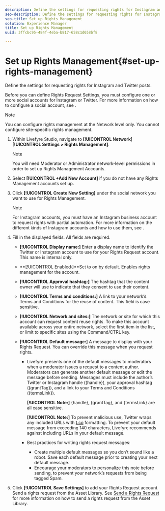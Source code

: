 ```yaml
---
description: Define the settings for requesting rights for Instagram and Twitter posts.
seo-description: Define the settings for requesting rights for Instagram and Twitter posts.
seo-title: Set up Rights Management
solution: Experience Manager
title: Set up Rights Management
uuid: 3ffcbc95-484f-4eba-b817-658c1d658bf8

---
```


# Set up Rights Management{#set-up-rights-management}

Define the settings for requesting rights for Instagram and Twitter posts.

Before you can define Rights Request Settings, you must configure one or more social accounts for Instagram or Twitter. For more information on how to configure a social account, see [](../c-users-creating-accounts-with-studio-access/t-configure-social-accout-instagram/t-configure-social-accout-instagram.md#t_configure_social_accout_instagram).

>[!NOTE]
>
>You can configure rights management at the Network level only. You cannot configure site-specific rights management.

1. Within Livefyre Studio, navigate to **[!UICONTROL Network]** **[!UICONTROL Settings > Rights Management]**.

   >[!NOTE]
   >
   >You will need Moderator or Administrator network-level permissions in order to set up Rights Management Accounts.

1. Select **[!UICONTROL +Add New Account]** if you do not have any Rights Management accounts set up.
1. Click **[!UICONTROL Create New Setting]** under the social network you want to use for Rights Management.

   >[!NOTE]
   >
   >For Instagram accounts, you must have an Instagram business account to request rights with partial automation. For more information on the different kinds of Instagram accounts and how to use them, see [](../c-users-creating-accounts-with-studio-access/t-configure-social-accout-instagram/c-about-instagram-accounts.md#c_about_instagram_accounts).

1. Fill in the displayed fields. All fields are required.

    * **[!UICONTROL Display name:]** Enter a display name to identify the Twitter or Instagram account to use for your Rights Request account. This name is internal only.
    * **[!UICONTROL Enabled:]**Set to on by default. Enables rights management for the account.
    * **[!UICONTROL Approval hashtag:]** The hashtag that the content owner will use to indicate that they consent to use their content.
    * **[!UICONTROL Terms and conditions:]** A link to your network’s Terms and Conditions for the reuse of content. This field is case sensitive.
    * **[!UICONTROL Network and sites:]** The network or site for which this account can request content reuse rights. To make this account available across your entire network, select the first item in the list, or limit to specific sites using the Command/CTRL key.
    * **[!UICONTROL Default message:]** A message to display with your Rights Request. You can override this message when you request rights.

        * Livefyre presents one of the default messages to moderators when a moderator issues a request to a content author. Moderators can generate another default message or edit the message before sending. Messages must include the author’s Twitter or Instagram handle ({handle}), your approval hashtag ({grantTag}), and a link to your Terms and Conditions ({termsLink}).

          **[!UICONTROL Note:]** {handle}, {grantTag}, and {termsLink} are all case sensitive.

          **[!UICONTROL Note:]** To prevent malicious use, Twitter wraps any included URLs with [t.co](https://t.co/) formatting. To prevent your default message from exceeding 140 characters, Livefyre recommends against including URLs in your default message.
        
        * Best practices for writing rights request messages:

            * Create multiple default messages so you don’t sound like a robot. Save each default message prior to creating your next default message.
            * Encourage your moderators to personalize this note before sending, to prevent your network’s requests from being tagged Spam.

1. Click **[!UICONTROL Save Settings]** to add your Rights Request account.
Send a rights request from the Asset Library. See [Send a Rights Request](../c-how-requesting-rights-works/t-send-a-rights-request-to-own-a-digital-asset.md#t_send_a_rights_request_to_own_a_digital_asset) for more information on how to send a rights request from the Asset Library.
